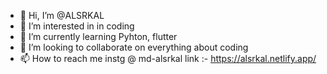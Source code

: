 - 👋 Hi, I’m @ALSRKAL
- 👀 I’m interested in in coding 
- 🌱 I’m currently learning Pyhton, flutter
- 💞️ I’m looking to collaborate on everything about coding
- 📫 How to reach me instg @ md-alsrkal
link :-  https://alsrkal.netlify.app/
<!---
ALSRKAL/ALSRKAL is a ✨ special ✨ repository because its `README.md` (this file) appears on your GitHub profile.
You can click the Preview link to take a look at your changes.
--->
